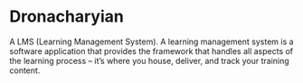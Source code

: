 # Dronacharyian
A LMS (Learning Management System).  A learning management system is a software application that provides the framework that handles all aspects of the learning process – it’s where you house, deliver, and track your training content.

